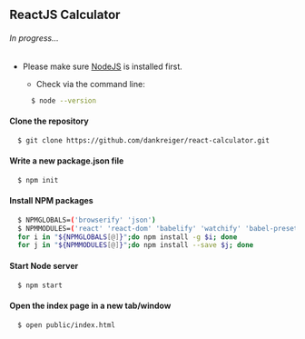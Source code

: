 ## ReactJS Calculator

###### In progress...

- Please make sure <a href="https://nodejs.org/">NodeJS</a> is installed first.

  - Check via the command line:
  ```bash
    $ node --version
  ```

#### Clone the repository
  ```bash
    $ git clone https://github.com/dankreiger/react-calculator.git
  ```


#### Write a new package.json file
  ```bash
    $ npm init
  ```

#### Install NPM packages
  ```bash
    $ NPMGLOBALS=('browserify' 'json')
    $ NPMMODULES=('react' 'react-dom' 'babelify' 'watchify' 'babel-preset-react')
    for i in "${NPMGLOBALS[@]}";do npm install -g $i; done
    for j in "${NPMMODULES[@]}";do npm install --save $j; done
  ```


#### Start Node server
  ```bash
    $ npm start
  ```

#### Open the index page in a new tab/window
  ```bash
    $ open public/index.html
  ```
